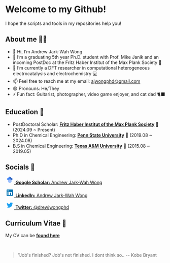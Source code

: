 # Welcome to my Github!
I hope the scripts and tools in my repositories help you!
## About me 🙇‍♂️
- 👋 Hi, I’m Andrew Jark-Wah Wong
- 👀 I’m a graduating 5th year Ph.D. student with Prof. Mike Janik and an incoming PostDoc at the Fritz Haber Institut of the Max Plank Society 🏰
- 🌱 I’m currently a DFT researcher in computational heterogeneous electrocatalysis and electrochemistry 💻
- 📫 Feel free to reach me at my email: ajwongphd@gmail.com
- 😄 Pronouns: He/They
- ⚡ Fun fact: Guitarist, photographer, video game enjoyer, and cat dad 🐈‍⬛

## Education 🏫
- PostDoctoral Scholar: [**Fritz Haber Institut of the Max Plank Society**](https://www.fhi.mpg.de/th-department) 🏤 (2024.09 ~ Present)
- Ph.D in Chemical Engineering: [**Penn State University**](https://www.che.psu.edu/) 🎒 (2019.08 ~ 2024.08)
- B.S in Chemical Engineering: [**Texas A&M University**](https://engineering.tamu.edu/chemical/index.html) 🤠 (2015.08 ~ 2019.05)

## Socials 🥳
<a href="https://scholar.google.com/citations?user=hSpfRnsAAAAJ&hl=en"> <img alt="google scholar" class="icon" src="512px-Google_Scholar_logo.png" style="width:20px; height:20px; margin-right:4px; margin-left:4px;margin-bottom:4px; background-color:transparent;"> <b>Google Scholar:</b> Andrew Jark-Wah Wong</a>

<a href="https://www.linkedin.com/in/andrewjarkwahwong/"> <img alt="linkedin" class="icon" src="LinkedIn_logo_initials.png" style="width:20px; height:20px; margin-right:4px; margin-left:4px;margin-bottom:4px; background-color:transparent;"> <b>LinkedIn:</b> Andrew Jark-Wah Wong</a>

<a href="https://x.com/DrewJWong"> <img alt="twitter" class="icon" src="738px-Twitter_bird_logo_2012.png" style="width:20px; height:16px; margin-right:4px; margin-left:4px;margin-bottom:4px; background-color:transparent;"> <b>Twitter:</b> @drewjwongphd</a>

## Curriculum Vitae 📰
My CV can be [**found here**](https://andrewjarkwahwong.github.io/cv.html)

</br>

> "Job's finished? Job's not finished. I dont think so..  -- Kobe Bryant

<!---
andrewjarkwahwong/andrewjarkwahwong is a ✨ special ✨ repository because its `README.md` (this file) appears on your GitHub profile.
You can click the Preview link to take a look at your changes.
--->
